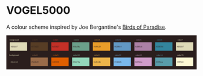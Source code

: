 # VOGEL5000

A colour scheme inspired by Joe Bergantine's [Birds of Paradise](https://github.com/bergantine/Birds-of-Paradise).

<img src="./swatch.svg">
